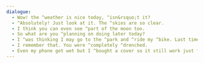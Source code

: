 ```yaml
---
dialogue:
  - Wow! the ^weather is nice today, ^isn&rsquo;t it?
  - ^Absolutely! Just look at it. The ^skies are so clear.
  - I think you can even see ^part of the moon too.
  - So what are you ^planning on doing later today?
  - I ^was thinking I may go to the ^park and ^ride my ^bike. Last time I ^rode my bike it started raining. I got ^soaked.
  - I remember that. You were ^completely ^drenched.
  - Even my phone got wet but I ^bought a cover so it still work just fine.
---
```

